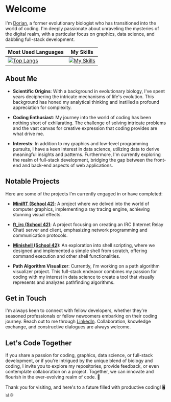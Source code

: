 # Welcome

I'm [Dorian](https://www.linkedin.com/in/dorianjagusch), a former evolutionary biologist who has transitioned into the world of coding. I'm deeply passionate about unraveling the mysteries of the digital realm, with a particular focus on graphics, data science, and dabbling full-stack development.

| Most Used Languages                     | My Skills                             |
|----------------------------------------|--------------------------------------|
| [![Top Langs](https://github-readme-stats.vercel.app/api/top-langs/?username=dorianjagusch)](https://github.com/anuraghazra/github-readme-stats) | [![My Skills](https://skillicons.dev/icons?i=c,cpp,r,js,nextjs,css,html,react,figma,docker,git,bash,vscode,emacs,linux,regex)](https://skillicons.dev) |
  
## About Me

- **Scientific Origins**: With a background in evolutionary biology, I've spent years deciphering the intricate mechanisms of life's evolution. This background has honed my analytical thinking and instilled a profound appreciation for complexity.

- **Coding Enthusiast**: My journey into the world of coding has been nothing short of exhilarating. The challenge of solving intricate problems and the vast canvas for creative expression that coding provides are what drive me.

- **Interests**: In addition to my graphics and low-level programming pursuits, I have a keen interest in data science, utilizing data to derive meaningful insights and patterns. Furthermore, I'm currently exploring the realm of full-stack development, bridging the gap between the front-end and back-end aspects of web applications.

## Notable Projects

Here are some of the projects I'm currently engaged in or have completed:

- **[MiniRT (School 42)](https://github.com/dorianjagusch/miniRT)**: A project where we delved into the world of computer graphics, implementing a ray tracing engine, achieving stunning visual effects.

- **[ft_irc (School 42)](https://github.com/dorianjagusch/ft_irc)**: A project focusing on creating an IRC (Internet Relay Chat) server and client, emphasizing network programming and communication protocols.

- **[Minishell (School 42)](https://github.com/dorianjagusch/minishell/)**: An exploration into shell scripting, where we designed and implemented a simple shell from scratch, offering command execution and other shell functionalities.

- **Path Algorithm Visualizer**: Currently, I'm working on a path algorithm visualizer project. This full-stack endeavor combines my passion for coding with my interest in data science to create a tool that visually represents and analyzes pathfinding algorithms.

## Get in Touch

I'm always keen to connect with fellow developers, whether they're seasoned professionals or fellow newcomers embarking on their coding journey. Reach out to me through [LinkedIn](https://www.linkedin.com/in/dorian-jagusch). Collaboration, knowledge exchange, and constructive dialogues are always welcome.

## Let's Code Together

If you share a passion for coding, graphics, data science, or full-stack development, or if you're intrigued by the unique blend of biology and coding, I invite you to explore my repositories, provide feedback, or even contemplate collaboration on a project. Together, we can innovate and flourish in the ever-evolving realm of code. 🚀

Thank you for visiting, and here's to a future filled with productive coding! 🖥️📊🌐
